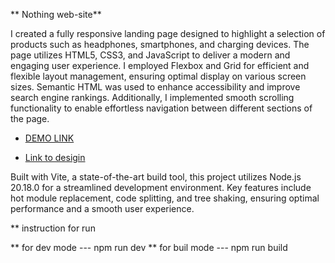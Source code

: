  ** Nothing web-site**

I created a fully responsive landing page designed to highlight a selection of products such as headphones, smartphones, and charging devices. The page utilizes HTML5, CSS3, and JavaScript to deliver a modern and engaging user experience. I employed Flexbox and Grid for efficient and flexible layout management, ensuring optimal display on various screen sizes. Semantic HTML was used to enhance accessibility and improve search engine rankings. Additionally, I implemented smooth scrolling functionality to enable effortless navigation between different sections of the page.

- [DEMO LINK](https://mixelio.github.io/nothing/)

- [Link to desigin](https://www.figma.com/design/FQCLYMAdb0uUgHIeu3Xj7F/Nothing?m=auto&t=To4ldBQCY1G8IKVU-6)


Built with Vite, a state-of-the-art build tool, this project utilizes Node.js 20.18.0 for a streamlined development environment. Key features include hot module replacement, code splitting, and tree shaking, ensuring optimal performance and a smooth user experience.

** instruction for run

** for dev mode --- npm run dev
** for buil mode --- npm run build